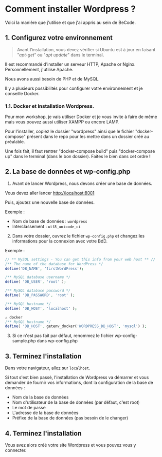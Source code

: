 # Comment installer Wordpress ?
Voici la manière que j'utilise et que j'ai appris au sein de BeCode.

## 1. Configurez votre environnement

> Avant l'installation, vous devez vérifier si Ubuntu est à jour en faisant "*apt-get*" ou "*apt update*" dans le terminal. 

Il est recommandé d'installer un serveur HTTP, Apache or Nginx. Personnellement, j'utilise Apache.

Nous avons aussi besoin de PHP et de MySQL.

Il y a plusieurs possibilités pour configurer votre environnement et je conseille Docker.

### 1.1. Docker et Installation Wordpress.

Pour mon workshop, je vais utiliser Docker et je vous invite à faire de même mais vous pouvez aussi utiliser XAMPP ou encore LAMP.

Pour l'installer, copiez le dossier "wordpress" ainsi que le fichier "docker-compose" présent dans le repo pour les mettre dans un dossier créé au préalable.

Une fois fait, il faut rentrer "docker-compose build" puis "docker-compose up" dans le terminal (dans le bon dossier). Faites le bien dans cet ordre !

## 2. La base de données et wp-config.php

1. Avant de lancer Wordpress, nous devons créer une base de données.

Vous devez aller lancer [http://localhost:8001](http://localhost:8001)

Puis, ajoutez une nouvelle base de données.

Exemple :

- Nom de base de données : `wordpress`
- Interclassement : `utf8_unicode_ci`

2. Dans votre dossier, ouvrez le fichier `wp-config.php` et changez les informations pour la connexion avec votre BdD. 

Exemple :

```php
// ** MySQL settings - You can get this info from your web host ** //
/** The name of the database for WordPress */
define('DB_NAME', 'firstWordPress');

/** MySQL database username */
define( 'DB_USER', 'root' );

/** MySQL database password */
define( 'DB_PASSWORD', 'root' );

/** MySQL hostname */
define( 'DB_HOST', 'localhost' );

⚠️ docker
/** MySQL hostname */
define( 'DB_HOST', getenv_docker('WORDPRESS_DB_HOST', 'mysql') );

```
3. Si ce n'est pas fait par défaut, renommez le fichier wp-config-sample.php dans wp-config.php

## 3. Terminez l'installation

Dans votre navigateur, allez sur `localhost`.

Si tout s'est bien passé, l'installation de Wordpress va démarrer et vous demander de fournir vos informations, dont la configuration de la base de données :

- Nom de la base de données 
- Nom d'utilisateur de la base de données (par défaut, c'est root)
- Le mot de passe
- L'adresse de la base de données
- Préfixe de la base de données (pas besoin de le changer)

## 4. Terminez l'installation

Vous avez alors créé votre site Wordpress et vous pouvez vous y connecter.